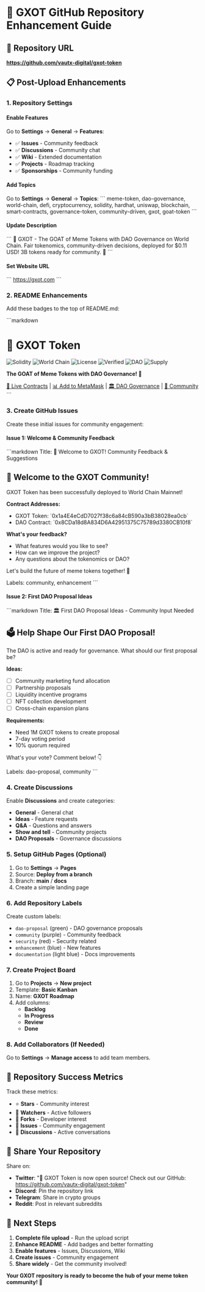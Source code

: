 # 🚀 GXOT GitHub Repository Enhancement Guide

## 🎯 Repository URL
**https://github.com/vautx-digital/gxot-token**

## 📋 Post-Upload Enhancements

### 1. Repository Settings

#### Enable Features
Go to **Settings** → **General** → **Features**:
- ✅ **Issues** - Community feedback
- ✅ **Discussions** - Community chat  
- ✅ **Wiki** - Extended documentation
- ✅ **Projects** - Roadmap tracking
- ✅ **Sponsorships** - Community funding

#### Add Topics
Go to **Settings** → **General** → **Topics**:
\`\`\`
meme-token, dao-governance, world-chain, defi, cryptocurrency, 
solidity, hardhat, uniswap, blockchain, smart-contracts, 
governance-token, community-driven, gxot, goat-token
\`\`\`

#### Update Description
\`\`\`
🐐 GXOT - The GOAT of Meme Tokens with DAO Governance on World Chain. 
Fair tokenomics, community-driven decisions, deployed for $0.11 USD! 
3B tokens ready for community. 🚀
\`\`\`

#### Set Website URL
\`\`\`
https://gxot.com
\`\`\`

### 2. README Enhancements

Add these badges to the top of README.md:

\`\`\`markdown
# 🐐 GXOT Token

![Solidity](https://img.shields.io/badge/Solidity-0.8.24-blue)
![World Chain](https://img.shields.io/badge/World%20Chain-Mainnet-green)
![License](https://img.shields.io/badge/License-MIT-yellow)
![Verified](https://img.shields.io/badge/Contracts-Verified-success)
![DAO](https://img.shields.io/badge/DAO-Active-purple)
![Supply](https://img.shields.io/badge/Supply-3B%20GXOT-orange)

**The GOAT of Meme Tokens with DAO Governance! 🚀**

[🔗 Live Contracts](https://worldscan.org/address/0x1a4E4eCdD7027f38c6a84cB590a3bB38028ea0cb) | 
[📊 Add to MetaMask](#add-to-metamask) | 
[🏛️ DAO Governance](#dao-governance) | 
[💬 Community](https://discord.gg/gxot)
\`\`\`

### 3. Create GitHub Issues

Create these initial issues for community engagement:

#### Issue 1: Welcome & Community Feedback
\`\`\`markdown
Title: 🎉 Welcome to GXOT! Community Feedback & Suggestions

## 🐐 Welcome to the GXOT Community!

GXOT Token has been successfully deployed to World Chain Mainnet! 

**Contract Addresses:**
- GXOT Token: \`0x1a4E4eCdD7027f38c6a84cB590a3bB38028ea0cb\`
- DAO Contract: \`0x8CDa18d8A834D6A42951375C75789d3380CB10f8\`

**What's your feedback?**
- What features would you like to see?
- How can we improve the project?
- Any questions about the tokenomics or DAO?

Let's build the future of meme tokens together! 🚀

Labels: community, enhancement
\`\`\`

#### Issue 2: First DAO Proposal Ideas
\`\`\`markdown
Title: 🏛️ First DAO Proposal Ideas - Community Input Needed

## 🗳️ Help Shape Our First DAO Proposal!

The DAO is active and ready for governance. What should our first proposal be?

**Ideas:**
- [ ] Community marketing fund allocation
- [ ] Partnership proposals
- [ ] Liquidity incentive programs
- [ ] NFT collection development
- [ ] Cross-chain expansion plans

**Requirements:**
- Need 1M GXOT tokens to create proposal
- 7-day voting period
- 10% quorum required

What's your vote? Comment below! 👇

Labels: dao-proposal, community
\`\`\`

### 4. Create Discussions

Enable **Discussions** and create categories:
- **General** - General chat
- **Ideas** - Feature requests
- **Q&A** - Questions and answers
- **Show and tell** - Community projects
- **DAO Proposals** - Governance discussions

### 5. Setup GitHub Pages (Optional)

1. Go to **Settings** → **Pages**
2. Source: **Deploy from a branch**
3. Branch: **main** / **docs**
4. Create a simple landing page

### 6. Add Repository Labels

Create custom labels:
- `dao-proposal` (green) - DAO governance proposals
- `community` (purple) - Community feedback
- `security` (red) - Security related
- `enhancement` (blue) - New features
- `documentation` (light blue) - Docs improvements

### 7. Create Project Board

1. Go to **Projects** → **New project**
2. Template: **Basic Kanban**
3. Name: **GXOT Roadmap**
4. Add columns:
   - **Backlog**
   - **In Progress** 
   - **Review**
   - **Done**

### 8. Add Collaborators (If Needed)

Go to **Settings** → **Manage access** to add team members.

## 🎊 Repository Success Metrics

Track these metrics:
- ⭐ **Stars** - Community interest
- 👀 **Watchers** - Active followers  
- 🍴 **Forks** - Developer interest
- 📝 **Issues** - Community engagement
- 💬 **Discussions** - Active conversations

## 🔗 Share Your Repository

Share on:
- **Twitter**: "🐐 GXOT Token is now open source! Check out our GitHub: https://github.com/vautx-digital/gxot-token"
- **Discord**: Pin the repository link
- **Telegram**: Share in crypto groups
- **Reddit**: Post in relevant subreddits

## 🎯 Next Steps

1. **Complete file upload** - Run the upload script
2. **Enhance README** - Add badges and better formatting
3. **Enable features** - Issues, Discussions, Wiki
4. **Create issues** - Community engagement
5. **Share widely** - Get the community involved!

**Your GXOT repository is ready to become the hub of your meme token community! 🚀**
